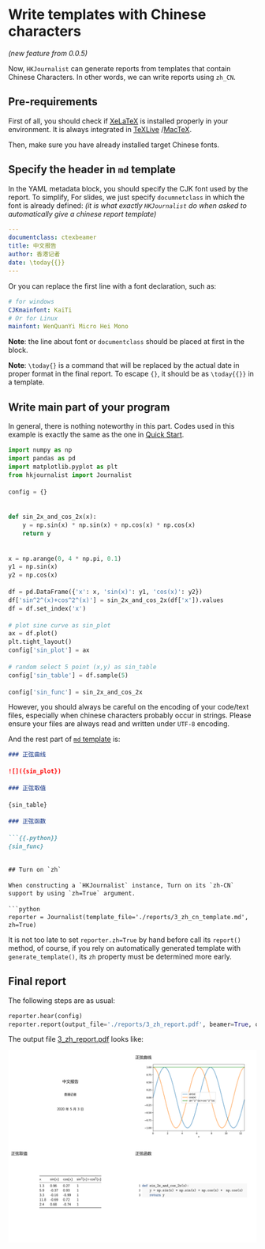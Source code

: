 # Write templates with Chinese characters

*(new feature from 0.0.5)*

Now, `HKJournalist` can generate reports from templates that contain Chinese Characters. In other words, we can write reports using `zh_CN`.

## Pre-requirements

First of all, you should check if [XeLaTeX](https://www.tug.org/xetex/) is installed properly in your environment. It is always integrated in [TeXLive](https://www.tug.org/texlive/) /[MacTeX](https://tug.org/mactex/).

Then, make sure you have already installed target Chinese fonts.

## Specify the header in `md` template

In the YAML metadata block, you should specify the CJK font used by the report. To simplify, For slides, we just specify `documnetclass` in which the font is already defined: *(it is what exactly `HKJournalist` do when asked to automatically give a chinese report template)*


```yaml
---
documentclass: ctexbeamer
title: 中文报告
author: 香港记者
date: \today{{}}
---
```

Or you can replace the first line with a font declaration, such as:

```yaml
# for windows
CJKmainfont: KaiTi
# Or for Linux
mainfont: WenQuanYi Micro Hei Mono
```

**Note**: the line about font or `documentclass` should be placed at first in the block.

**Note**: `\today{}` is a command that will be replaced by the actual date in proper format in the final report. To escape `{}`, it should be as `\today{{}}` in a template.

## Write main part of your program

In general, there is nothing noteworthy in this part. Codes used in this example is exactly the same as the one in [Quick Start](./quick-start.md).

```python
import numpy as np
import pandas as pd
import matplotlib.pyplot as plt
from hkjournalist import Journalist

config = {}


def sin_2x_and_cos_2x(x):
    y = np.sin(x) * np.sin(x) + np.cos(x) * np.cos(x)
    return y


x = np.arange(0, 4 * np.pi, 0.1)
y1 = np.sin(x)
y2 = np.cos(x)

df = pd.DataFrame({'x': x, 'sin(x)': y1, 'cos(x)': y2})
df['sin^2^(x)+cos^2^(x)'] = sin_2x_and_cos_2x(df['x']).values
df = df.set_index('x')

# plot sine curve as sin_plot
ax = df.plot()
plt.tight_layout()
config['sin_plot'] = ax

# random select 5 point (x,y) as sin_table
config['sin_table'] = df.sample(5)

config['sin_func'] = sin_2x_and_cos_2x
```

However, you should always be careful on the encoding of your code/text files, especially when chinese characters probably occur in strings. Please ensure your files are always read and written under `UTF-8` encoding.

And the rest part of [`md` template](https://github.com/li-xin-yi/HK-journalist/blob/master/examples/reports/3_zh_cn_template.md) is:

```markdown
### 正弦曲线

![]({sin_plot})

### 正弦取值

{sin_table}

### 正弦函数

```{{.python}}
{sin_func}
```
```

## Turn on `zh`

When constructing a `HKJournalist` instance, Turn on its `zh-CN` support by using `zh=True` argument.

```python
reporter = Journalist(template_file='./reports/3_zh_cn_template.md', zh=True)
```

It is not too late to set `reporter.zh=True` by hand before call its `report()` method, of course, if you rely on automatically generated template with `generate_template()`, its `zh` property must be determined more early.

## Final report

The following steps are as usual:

```python
reporter.hear(config)
reporter.report(output_file='./reports/3_zh_report.pdf', beamer=True, overwrite=True)
```

The output file [3_zh_report.pdf](https://github.com/li-xin-yi/HK-journalist/blob/master/examples/reports/3_zh_report.pdf) looks like:

![](./pic/zh_demo.png)
